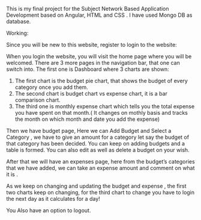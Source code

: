 This is my final project for the Subject Network Based Application Development based on Angular, HTML and CSS . I have used Mongo DB as database.


Working:

Since you will be new to this website, register to login to the website:

When you login the website, you will visit the home page where you will be welcomed. There are 3 more pages in the navigation bar, that one can switch into. The first one is Dashboard where 3 charts are shown: 

1. The first chart is the budget pie chart, that shows the budget of every category once you add them.
2. The second chart is budget chart vs expense chart, it is a bar comparison chart.
3. The third one is monthly expense chart which tells you the total expense you have spent on that month.( It changes on mothly basis and tracks the month on which month and date you add the expense)

Then we have budget page, Here we can Add Budget and Select a Category , we have to give an amount for a category let say the budget of that category has been decided. You can keep on adding budgets and a table is formed. You can also edit as well as delete a budget on your wish.

After that we will have an expenses page, here from the budget’s categories that we have added, we can take an expense amount and comment on what it is . 

As we keep on changing and updating the budget and expense , the first two charts keep on changing, for the third chart to change you have to login the next day as it calculates for a day! 

You Also have an option to logout.

